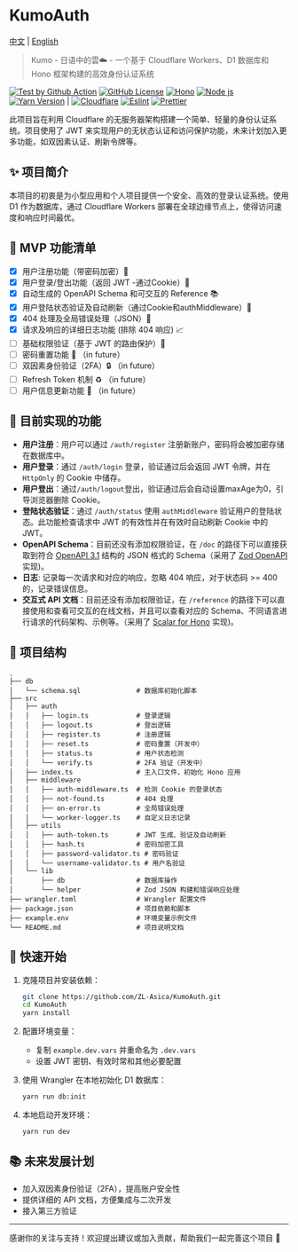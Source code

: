 # KumoAuth

[中文](./README.md) | [English](./README_EN.md)

> Kumo - 日语中的雲☁️ - 一个基于 Cloudflare Workers、D1 数据库和 Hono 框架构建的高效身份认证系统

[![Test by Github Action][github-test-badge]][github-test-link]
[![GitHub License][license-badge]][license-link]
[![Hono][hono-badge]][hono-link]
[![Node js][node-badge]][node-link]
[![Yarn Version][yarn-badge]][yarn-link] |
[![Cloudflare][cloudflare-badge]][cloudflare-link]
[![Eslint][eslint-badge]][eslint-link]
[![Prettier][prettier-badge]][prettier-link]

此项目旨在利用 Cloudflare 的无服务器架构搭建一个简单、轻量的身份认证系统。项目使用了 JWT 来实现用户的无状态认证和访问保护功能，未来计划加入更多功能，如双因素认证、刷新令牌等。

## ✨ 项目简介

本项目的初衷是为小型应用和个人项目提供一个安全、高效的登录认证系统。使用 D1 作为数据库，通过 Cloudflare Workers 部署在全球边缘节点上，使得访问速度和响应时间最优。

## 🎯 MVP 功能清单

- [x] 用户注册功能（带密码加密）📝
- [x] 用户登录/登出功能（返回 JWT -通过Cookie）🔑
- [x] 自动生成的 OpenAPI Schema 和可交互的 Reference 📚
- [x] 用户登陆状态验证及自动刷新（通过Cookie和authMiddleware）🔄
- [x] 404 处理及全局错误处理（JSON）🚫
- [x] 请求及响应的详细日志功能 (排除 404 响应) 📈
- [ ] 基础权限验证（基于 JWT 的路由保护）🔐
- [ ] 密码重置功能 🔄 （in future）
- [ ] 双因素身份验证（2FA）🔒 （in future）
- [ ] Refresh Token 机制 ♻️ （in future）
- [ ] 用户信息更新功能 👤 （in future）

## 📜 目前实现的功能

- **用户注册**：用户可以通过 `/auth/register` 注册新账户，密码将会被加密存储在数据库中。
- **用户登录**：通过 `/auth/login` 登录，验证通过后会返回 JWT 令牌，并在 `HttpOnly` 的 Cookie 中储存。
- **用户登出**：通过`/auth/logout`登出，验证通过后会自动设置maxAge为0，引导浏览器删除 Cookie。
- **登陆状态验证**：通过 `/auth/status` 使用 `authMiddleware` 验证用户的登陆状态。此功能检查请求中 JWT 的有效性并在有效时自动刷新 Cookie 中的 JWT。
- **OpenAPI Schema**：目前还没有添加权限验证，在 `/doc` 的路径下可以直接获取到符合 [OpenAPI 3.1](https://spec.openapis.org/oas/v3.1.0.html) 结构的 JSON 格式的 Schema（采用了 [Zod OpenAPI](https://hono.dev/examples/zod-openapi) 实现)。
- **日志**: 记录每一次请求和对应的响应，忽略 404 响应，对于状态码 >= 400 的，记录错误信息。
- **交互式 API 文档**：目前还没有添加权限验证，在 `/reference` 的路径下可以直接使用和查看可交互的在线文档，并且可以查看对应的 Schema、不同语言进行请求的代码架构、示例等。（采用了 [Scalar for Hono](https://github.com/scalar/scalar/blob/main/packages/hono-api-reference/README.md) 实现)。

## 📂 项目结构

```plaintext
.
├── db
│   └── schema.sql              # 数据库初始化脚本
├── src
│   ├── auth
│   │   ├── login.ts            # 登录逻辑
│   │   ├── logout.ts           # 登出逻辑
│   │   ├── register.ts         # 注册逻辑
│   │   ├── reset.ts            # 密码重置（开发中）
│   │   ├── status.ts           # 用户状态检测
│   │   └── verify.ts           # 2FA 验证（开发中）
│   ├── index.ts                # 主入口文件，初始化 Hono 应用
│   ├── middleware
│   │   ├── auth-middleware.ts  # 检测 Cookie 的登录状态
│   │   ├── not-found.ts        # 404 处理
│   │   ├── on-error.ts         # 全局错误处理
│   │   └── worker-logger.ts    # 自定义日志记录
│   ├── utils
│   │   ├── auth-token.ts       # JWT 生成、验证及自动刷新
│   │   ├── hash.ts             # 密码加密工具
│   │   ├── password-validator.ts # 密码验证
│   │   └── username-validator.ts # 用户名验证
│   └── lib
│       ├── db                  # 数据库操作
│       └── helper              # Zod JSON 构建和错误响应处理
├── wrangler.toml               # Wrangler 配置文件
├── package.json                # 项目依赖和脚本
├── example.env                 # 环境变量示例文件
└── README.md                   # 项目说明文档
```

## 🚀 快速开始

1. 克隆项目并安装依赖：

   ```bash
   git clone https://github.com/ZL-Asica/KumoAuth.git
   cd KumoAuth
   yarn install
   ```

2. 配置环境变量：

   - 复制 `example.dev.vars` 并重命名为 `.dev.vars`
   - 设置 JWT 密钥、有效时常和其他必要配置

3. 使用 Wrangler 在本地初始化 D1 数据库：

   ```bash
   yarn run db:init
   ```

4. 本地启动开发环境：

   ```bash
   yarn run dev
   ```

## 📚 未来发展计划

- 加入双因素身份验证（2FA），提高账户安全性
- 提供详细的 API 文档，方便集成与二次开发
- 接入第三方验证

---

感谢你的关注与支持！欢迎提出建议或加入贡献，帮助我们一起完善这个项目 🙌

<!-- Badge Links -->

[github-test-badge]: https://img.shields.io/github/actions/workflow/status/ZL-Asica/KumoAuth/auto-test.yml?logo=github&label=Test
[license-badge]: https://img.shields.io/github/license/ZL-Asica/KumoAuth
[hono-badge]: https://img.shields.io/github/package-json/dependency-version/ZL-Asica/KumoAuth/hono?label=Hono&color=E36002&logo=hono&logoColor=white&labelColor=E36002
[node-badge]: https://img.shields.io/github/package-json/engines/node/ZL-Asica/KumoAuth?label=&logo=node.js&color=339933&logoColor=white&labelColor=339933
[yarn-badge]: https://img.shields.io/github/package-json/packageManager/ZL-Asica/KumoAuth?label=&logo=yarn&logoColor=fff
[cloudflare-badge]: https://img.shields.io/badge/Cloudflare-F38020?logo=Cloudflare&logoColor=white
[eslint-badge]: https://img.shields.io/badge/eslint-4B32C3?logo=eslint&logoColor=white
[prettier-badge]: https://img.shields.io/badge/Prettier-F7B93E?logo=Prettier&logoColor=white

<!-- Badge URL Links -->

[github-test-link]: https://github.com/ZL-Asica/KumoAuth/actions/workflows/auto-test.yml
[license-link]: https://github.com/ZL-Asica/KumoAuth?tab=GPL-3.0-1-ov-file#readme
[hono-link]: https://hono.dev/
[node-link]: https://nodejs.org/
[yarn-link]: https://yarnpkg.com/
[cloudflare-link]: https://www.cloudflare.com/
[eslint-link]: https://eslint.org/
[prettier-link]: https://prettier.io/
